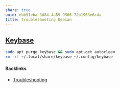 ```yaml
---
share: true
uuid: ebb51eba-3d84-4a89-9566-72b1963e6c4a
title: Troubleshooting Debian
---
```

## [Keybase](../d327da7e-0881-4517-8a8f-c20190efeaa4)

``` bash
sudo apt purge keybase && sudo apt-get autoclean
rm -rf ~/.local/share/keybase ~/.config/keybase
```

#### Backlinks

* [Troubleshooting](/3eb29f37-00b2-4ee4-8f12-8a82d55c1807)